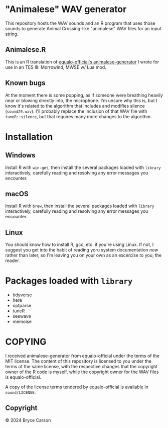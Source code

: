 # "Animalese" WAV generator
This repository hosts the WAV sounds and an R program that uses those sounds to generate Animal Crossing-like "animalese" WAV files for an input string.

## Animalese.R
This is an R translation of [equalo-official's animalese-generator](https://github.com/equalo-official/animalese-generator) I wrote for use in an TES Ⅲ: Morrowind, MWSE w/ Lua mod.

## Known bugs
At the moment there is some popping, as if someone were breathing heavily near or blowing directly into, the microphone. I'm unsure why this is, but I know it's related to the algorithm that includes and modifies silence (`sound29.wav`). I'll probably replace the inclusion of that WAV file with `tuneR::silence`, but that requires many more changes to the algorithm.

# Installation
## Windows
Install R with `win-get`, then install the several packages loaded with `library` interactively, carefully reading and resolving any error messages you encounter.

## macOS
Install R with `brew`, then install the several packages loaded with `library` interactively, carefully reading and resolving any error messages you encounter.

## Linux
You should know how to install R, gcc, etc. if you're using Linux. If not, I suggest you get into the habit of reading yoru system documentation *now* rather than later, so I'm leaving you on your own as an excercise to you, the reader.

# Packages loaded with `library`
- tidyverse
- here
- optparse
- tuneR
- seewave
- memoise

# COPYING
I received animalese-generator from equalo-official under the terms of the MIT license. The content of this repository is licensed to you under the terms of the same license, with the respective changes that the copyright owner of the R code is myself, while the copyright owner for the WAV files is equalo-official.

A copy of the license terms tendered by equalo-official is available in `sound/LICENSE`.

## Copyright
© 2024 Bryce Carson